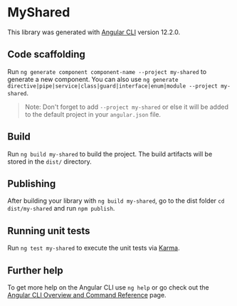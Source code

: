 # MyShared

This library was generated with [Angular CLI](https://github.com/angular/angular-cli) version 12.2.0.

## Code scaffolding

Run `ng generate component component-name --project my-shared` to generate a new component. You can also use `ng generate directive|pipe|service|class|guard|interface|enum|module --project my-shared`.
> Note: Don't forget to add `--project my-shared` or else it will be added to the default project in your `angular.json` file. 

## Build

Run `ng build my-shared` to build the project. The build artifacts will be stored in the `dist/` directory.

## Publishing

After building your library with `ng build my-shared`, go to the dist folder `cd dist/my-shared` and run `npm publish`.

## Running unit tests

Run `ng test my-shared` to execute the unit tests via [Karma](https://karma-runner.github.io).

## Further help

To get more help on the Angular CLI use `ng help` or go check out the [Angular CLI Overview and Command Reference](https://angular.io/cli) page.
